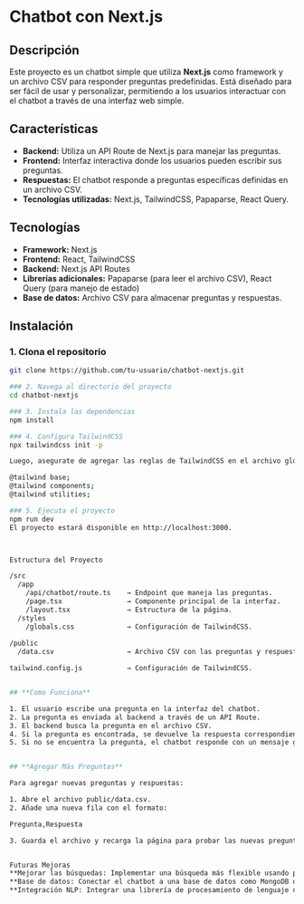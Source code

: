 # **Chatbot con Next.js**

## **Descripción**
Este proyecto es un chatbot simple que utiliza **Next.js** como framework y un archivo CSV para responder preguntas predefinidas. Está diseñado para ser fácil de usar y personalizar, permitiendo a los usuarios interactuar con el chatbot a través de una interfaz web simple.

## **Características**
- **Backend:** Utiliza un API Route de Next.js para manejar las preguntas.
- **Frontend:** Interfaz interactiva donde los usuarios pueden escribir sus preguntas.
- **Respuestas:** El chatbot responde a preguntas específicas definidas en un archivo CSV.
- **Tecnologías utilizadas:** Next.js, TailwindCSS, Papaparse, React Query.

## **Tecnologías**
- **Framework:** Next.js
- **Frontend:** React, TailwindCSS
- **Backend:** Next.js API Routes
- **Librerías adicionales:** Papaparse (para leer el archivo CSV), React Query (para manejo de estado)
- **Base de datos:** Archivo CSV para almacenar preguntas y respuestas.

## **Instalación**

### 1. Clona el repositorio
```bash
git clone https://github.com/tu-usuario/chatbot-nextjs.git

### 2. Navega al directorio del proyecto
cd chatbot-nextjs 

### 3. Instala las dependencias
npm install

### 4. Configura TailwindCSS
npx tailwindcss init -p

Luego, asegurate de agregar las reglas de TailwindCSS en el archivo global.css

@tailwind base;
@tailwind components;
@tailwind utilities;

### 5. Ejecuta el proyecto
npm run dev
El proyecto estará disponible en http://localhost:3000.



Estructura del Proyecto

/src
  /app
    /api/chatbot/route.ts    → Endpoint que maneja las preguntas.
    /page.tsx                → Componente principal de la interfaz.
    /layout.tsx              → Estructura de la página.
  /styles
    /globals.css             → Configuración de TailwindCSS.
  
/public
  /data.csv                  → Archivo CSV con las preguntas y respuestas.

tailwind.config.js           → Configuración de TailwindCSS.


## **Como Funciona**

1. El usuario escribe una pregunta en la interfaz del chatbot.
2. La pregunta es enviada al backend a través de un API Route.
3. El backend busca la pregunta en el archivo CSV.
4. Si la pregunta es encontrada, se devuelve la respuesta correspondiente.
5. Si no se encuentra la pregunta, el chatbot responde con un mensaje genérico: "Lo siento, no tengo esa información."


## **Agregar Más Preguntas**

Para agregar nuevas preguntas y respuestas:

1. Abre el archivo public/data.csv.
2. Añade una nueva fila con el formato:

Pregunta,Respuesta

3. Guarda el archivo y recarga la página para probar las nuevas preguntas.


Futuras Mejoras
**Mejorar las búsquedas: Implementar una búsqueda más flexible usando procesamiento de lenguaje natural.**
**Base de datos: Conectar el chatbot a una base de datos como MongoDB o PostgreSQL.**
**Integración NLP: Integrar una librería de procesamiento de lenguaje natural para preguntas más complejas.**


